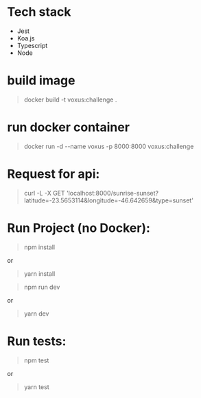 # Tech stack

- Jest
- Koa.js
- Typescript
- Node

# build image

> docker build -t voxus:challenge .

# run docker container

> docker run -d --name voxus -p 8000:8000 voxus:challenge

# Request for api:

> curl -L -X GET 'localhost:8000/sunrise-sunset?latitude=-23.5653114&longitude=-46.642659&type=sunset'

# Run Project (no Docker):

> npm install

or

> yarn install


> npm run dev

or

> yarn dev


# Run tests:

> npm test

or

> yarn test
